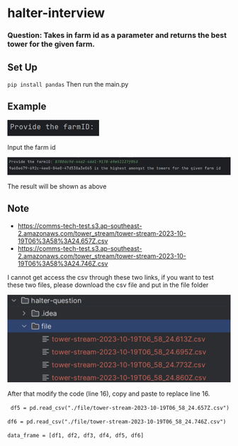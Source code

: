 # halter-interview
### Question:  Takes in farm id as a parameter and returns the best tower for the given farm.

## Set Up
`pip install pandas` Then run the main.py

## Example
![img_1.png](img_1.png)

Input the farm id 

![img_2.png](img_2.png)

The result will be shown as above

## Note
* https://comms-tech-test.s3.ap-southeast-2.amazonaws.com/tower_stream/tower-stream-2023-10-19T06%3A58%3A24.657Z.csv
* https://comms-tech-test.s3.ap-southeast-2.amazonaws.com/tower_stream/tower-stream-2023-10-19T06%3A58%3A24.746Z.csv

I cannot get access the csv through these two links, if you want to test these two files, please download the csv file and put in the file folder

![img.png](img.png)

After that modify the code (line 16), copy and paste to replace line 16.

` df5 = pd.read_csv("./file/tower-stream-2023-10-19T06_58_24.657Z.csv")`
    
`df6 = pd.read_csv("./file/tower-stream-2023-10-19T06_58_24.746Z.csv")`

`data_frame = [df1, df2, df3, df4, df5, df6]`